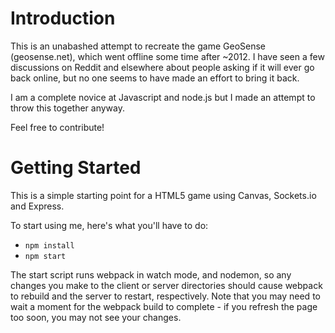 # Introduction
This is an unabashed attempt to recreate the game GeoSense (geosense.net), which went offline some time after ~2012.
I have seen a few discussions on Reddit and elsewhere about people asking if it will ever go back online, but no one 
seems to have made an effort to bring it back.

I am a complete novice at Javascript and node.js but I made an attempt to throw this together anyway.

Feel free to contribute!

# Getting Started

This is a simple starting point for a HTML5 game using Canvas, Sockets.io and Express.

To start using me, here's what you'll have to do:

* `npm install`
* `npm start`

The start script runs webpack in watch mode, and nodemon, so any changes you make to the client or server directories should cause webpack to rebuild and the server to restart, respectively. Note that you may need to wait a moment for the webpack build to complete - if you refresh the page too soon, you may not see your changes.
